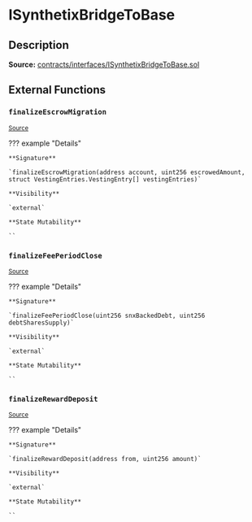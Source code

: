 # ISynthetixBridgeToBase

## Description

**Source:** [contracts/interfaces/ISynthetixBridgeToBase.sol](https://github.com/Synthetixio/synthetix/tree/v2.90.0-alpha/contracts/interfaces/ISynthetixBridgeToBase.sol)

## External Functions

### `finalizeEscrowMigration`

<sub>[Source](https://github.com/Synthetixio/synthetix/tree/v2.90.0-alpha/contracts/interfaces/ISynthetixBridgeToBase.sol#L8)</sub>

??? example "Details"

    **Signature**

    `finalizeEscrowMigration(address account, uint256 escrowedAmount, struct VestingEntries.VestingEntry[] vestingEntries)`

    **Visibility**

    `external`

    **State Mutability**

    ``

### `finalizeFeePeriodClose`

<sub>[Source](https://github.com/Synthetixio/synthetix/tree/v2.90.0-alpha/contracts/interfaces/ISynthetixBridgeToBase.sol#L17)</sub>

??? example "Details"

    **Signature**

    `finalizeFeePeriodClose(uint256 snxBackedDebt, uint256 debtSharesSupply)`

    **Visibility**

    `external`

    **State Mutability**

    ``

### `finalizeRewardDeposit`

<sub>[Source](https://github.com/Synthetixio/synthetix/tree/v2.90.0-alpha/contracts/interfaces/ISynthetixBridgeToBase.sol#L15)</sub>

??? example "Details"

    **Signature**

    `finalizeRewardDeposit(address from, uint256 amount)`

    **Visibility**

    `external`

    **State Mutability**

    ``
